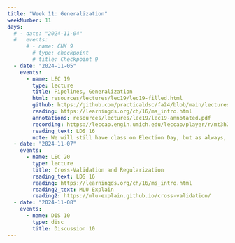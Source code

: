 ```yaml
---
title: "Week 11: Generalization"
weekNumber: 11
days:
  # - date: "2024-11-04"
  #   events:
      # - name: CHK 9
        # type: checkpoint
        # title: Checkpoint 9
  - date: "2024-11-05"
    events:
      - name: LEC 19
        type: lecture
        title: Pipelines, Generalization
        html: resources/lectures/lec19/lec19-filled.html
        github: https://github.com/practicaldsc/fa24/blob/main/lectures/lec19/
        reading: https://learningds.org/ch/16/ms_intro.html
        annotations: resources/lectures/lec19/lec19-annotated.pdf
        recording: https://leccap.engin.umich.edu/leccap/player/r/mt3h23
        reading_text: LDS 16
        note: We will still have class on Election Day, but as always, lecture is recorded, so don't hesitate to miss class if you need the time to vote.
  - date: "2024-11-07"
    events:
      - name: LEC 20
        type: lecture
        title: Cross-Validation and Regularization
        reading_text: LDS 16
        reading: https://learningds.org/ch/16/ms_intro.html
        reading2_text: MLU Explain
        reading2: https://mlu-explain.github.io/cross-validation/
  - date: "2024-11-08"
    events:
      - name: DIS 10
        type: disc
        title: Discussion 10
---
```

